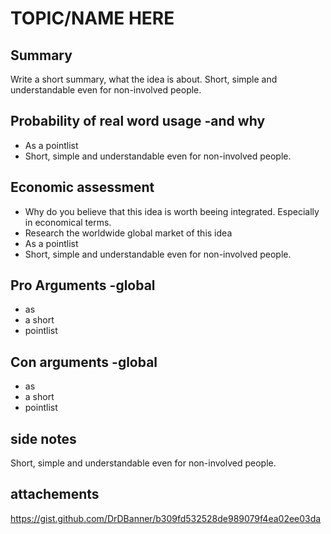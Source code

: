 # TOPIC/NAME HERE

## Summary 
Write a short summary, what the idea is about. 
Short, simple and understandable even for non-involved people.

## Probability of real word usage -and why
* As a pointlist
* Short, simple and understandable even for non-involved people.

## Economic assessment
* Why do you believe that this idea is worth beeing integrated. Especially in economical terms.
* Research the worldwide global market of this idea
* As a pointlist
* Short, simple and understandable even for non-involved people.

## Pro Arguments -global
* as
* a short
* pointlist

## Con arguments -global
* as
* a short
* pointlist

## side notes
Short, simple and understandable even for non-involved people.

## attachements
https://gist.github.com/DrDBanner/b309fd532528de989079f4ea02ee03da
